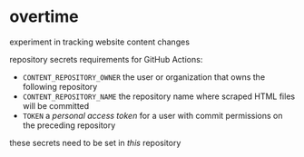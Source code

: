 # overtime
experiment in tracking website content changes

repository secrets requirements for GitHub Actions:

- `CONTENT_REPOSITORY_OWNER` the user or organization that owns the following repository
- `CONTENT_REPOSITORY_NAME` the repository name where scraped HTML files will be committed
- `TOKEN` a _personal access token_ for a user with commit permissions on the preceding repository

these secrets need to be set in _this_ repository
